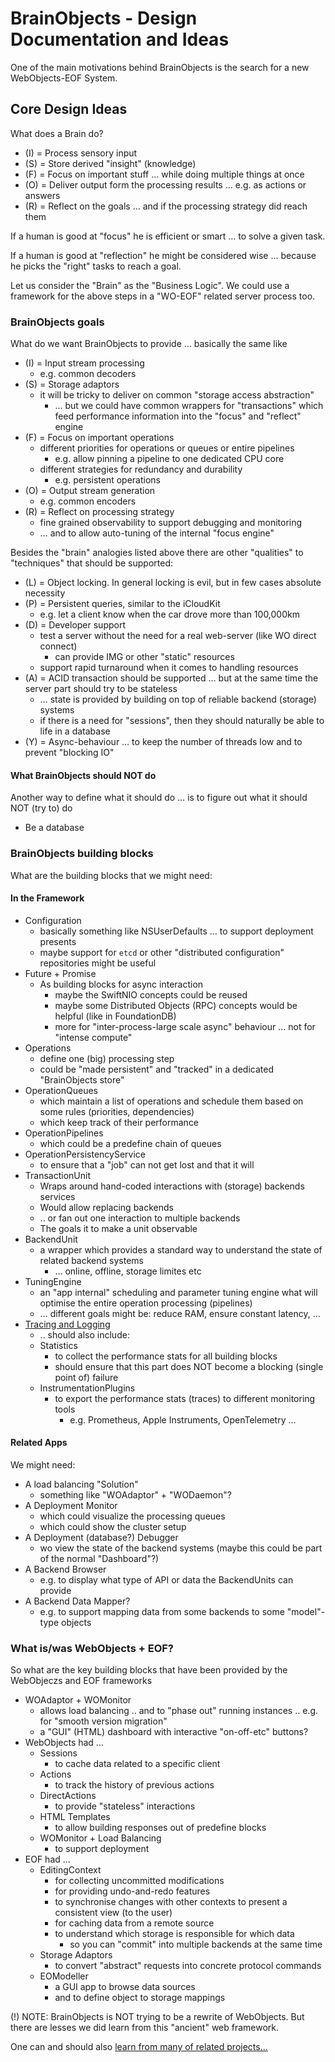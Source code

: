 # BrainObjects - Design Documentation and Ideas

One of the main motivations behind BrainObjects is the search for a new WebObjects-EOF System.



## Core Design Ideas

What does a Brain do?

 - (I) = Process sensory input
 - (S) = Store derived "insight" (knowledge)
 - (F) = Focus on important stuff … while doing multiple things at once
 - (O) = Deliver output form the processing results … e.g. as actions or answers
 - (R) = Reflect on the goals … and if the processing strategy did reach them

If a human is good at "focus" he is efficient or smart … to solve a given task.

If a human is good at "reflection" he might be considered wise … because he picks the "right" tasks to reach a goal.

Let us consider the "Brain" as the "Business Logic". We could use a framework for the above steps in a "WO-EOF" related server process too.



### BrainObjects goals

What do we want BrainObjects to provide … basically the same like

 - (I) = Input stream processing
   - e.g. common decoders
 - (S) = Storage adaptors
   - it will be tricky to deliver on common "storage access abstraction"
     - … but we could have common wrappers for "transactions" which feed performance information into the "focus" and "reflect" engine
 - (F) = Focus on important operations
   - different priorities for operations or queues or entire pipelines
     - e.g. allow pinning a pipeline to one dedicated CPU core
   - different strategies for redundancy and durability
     - e.g. persistent operations 
 - (O) = Output stream generation
   - e.g. common encoders
 - (R) = Reflect on processing strategy
   - fine grained observability to support debugging and monitoring
   - … and to allow auto-tuning of the internal "focus engine"
   
Besides the "brain" analogies listed above there are other "qualities" to "techniques" that should be supported:

 - (L) = Object locking. In general locking is evil, but in few cases absolute necessity
 - (P) = Persistent queries, similar to the iCloudKit
   -  e.g. let a client know when the car drove more than 100,000km
 - (D) = Developer support
   - test a server without the need for a real web-server (like WO direct connect)
     - can provide IMG or other "static" resources
   - support rapid turnaround when it comes to handling resources
 - (A) = ACID transaction should be supported … but at the same time the server part should try to be stateless
   - … state is provided by building on top of reliable backend (storage) systems
   - if there is a need for "sessions", then they should naturally be able to life in a database
 - (Y) = Async-behaviour … to keep the number of threads low and to prevent "blocking IO"
   
   
#### What BrainObjects should NOT do

Another way to define what it should do … is to figure out what it should NOT (try to) do

- Be a database
   

### BrainObjects building blocks

What are the building blocks that we might need:

#### In the Framework

 - Configuration
   - basically something like NSUserDefaults … to support deployment presents
   - maybe support for `etcd` or other "distributed configuration" repositories might be useful
 - Future + Promise
   - As building blocks for async interaction
     - maybe the SwiftNIO concepts could be reused
     - maybe some Distributed Objects (RPC) concepts would be helpful (like in FoundationDB)
     - more for "inter-process-large scale async" behaviour … not for "intense compute"
 - Operations
   - define one (big) processing step
   - could be "made persistent" and "tracked" in a dedicated "BrainObjects store"
 - OperationQueues
   - which maintain a list of operations and schedule them based on some rules (priorities, dependencies)
   - which keep track of their performance
 - OperationPipelines
   - which could be a predefine chain of queues
 - OperationPersistencyService
   - to ensure that a "job" can not get lost and that it will 
 - TransactionUnit
   - Wraps around hand-coded interactions with (storage) backends services
   - Would allow replacing backends 
   - .. or fan out one interaction to multiple backends
   - The goals it to make a unit observable
 - BackendUnit
   - a wrapper which provides a standard way to understand the state of related backend systems 
     - … online, offline, storage limites etc
 - TuningEngine
   - an "app internal" scheduling and parameter tuning engine what will optimise the entire operation processing (pipelines)
   - … different goals might be: reduce RAM, ensure constant latency, …
 - [Tracing and Logging](Tracing_and_Logging.md)
   - .. should also include:
   - Statistics
     - to collect the performance stats for all building blocks
     - should ensure that this part does NOT become a blocking (single point of) failure
   - InstrumentationPlugins
     - to export the performance stats (traces) to different monitoring tools
       - e.g. Prometheus, Apple Instruments, OpenTelemetry …
   
   
#### Related Apps

We might need:

- A load balancing "Solution"
  - something like "WOAdaptor" + "WODaemon"?
- A Deployment Monitor
  - which could visualize the processing queues
  - which could show the cluster setup
- A Deployment (database?) Debugger
  - wo view the state of the backend systems (maybe this could be part of the normal "Dashboard"?)
- A Backend Browser
  - e.g. to display what type of API or data the BackendUnits can provide
- A Backend Data Mapper?
  - e.g. to support mapping data from some backends to some "model"-type objects
 

### What is/was WebObjects + EOF?

So what are the key building blocks that have been provided by the WebObjeczs and EOF frameworks

 - WOAdaptor + WOMonitor
   - allows load balancing .. and to "phase out" running instances .. e.g. for "smooth version migration"
   - a "GUI" (HTML) dashboard with interactive "on-off-etc" buttons?
 - WebObjects had …
   - Sessions
     - to cache data related to a specific client
   - Actions
     - to track the history of previous actions 
   - DirectActions
     - to provide "stateless" interactions
   - HTML Templates
     - to allow building responses out of predefine blocks
   - WOMonitor + Load Balancing
     - to support deployment
 - EOF had …
   - EditingContext
     - for collecting uncommitted modifications
     - for providing undo-and-redo features
     - to synchronise changes with other contexts to present a consistent view (to the user)
     - for caching data from a remote source
     - to understand which storage is responsible for which data
       - so you can "commit" into multiple backends at the same time
   - Storage Adaptors
     - to convert "abstract" requests into concrete protocol commands
   - EOModeller
     - a GUI app to browse data sources
     - and to define object to storage mappings
     
     
     
     
(!) NOTE: BrainObjects is NOT trying to be a rewrite of WebObjects. But there are lesses we did learn from this "ancient" web framework.

One can and should also [learn from many of related projects…](Related_Projects.md) 